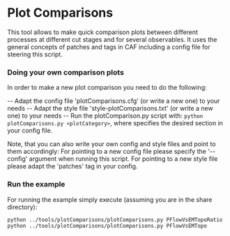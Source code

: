 # Plot Comparisons
This tool allows to make quick comparison plots between different processes at different
cut stages and for several observables. It uses the general concepts of patches and tags
in CAF including a config file for steering this script.

### Doing your own comparison plots

In order to make a new plot comparison you need to do the following:

   -- Adapt the config file 'plotComparisons.cfg' (or write a new one) to your needs
   -- Adapt the style file 'style-plotComparisons.txt' (or write a new one) to your needs
   -- Run the plotComparison.py script with:
       `python plotComparisons.py <plotCategory>`,
       where <plotCategory> specifies the desired section in your config file.

Note, that you can also write your own config and style files and point to them accordingly:
For pointing to a new config file please specify the '--config' argument when running this script.
For pointing to a new style file please adapt the 'patches' tag in your config.

### Run the example
For running the example simply execute (assuming you are in the share directory):

```bash
python ../tools/plotComparisons/plotComparisons.py PFlowVsEMTopoRatio
python ../tools/plotComparisons/plotComparisons.py PFlowVsEMTopo
```
